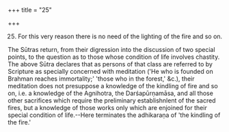 +++
title = "25"

+++


25. For this very reason there is no need of the lighting of the fire and so on.

The Sūtras return, from their digression into the discussion of two special points, to the question as to those whose condition of life involves chastity. The above Sūtra declares that as persons of that class are referred to by Scripture as specially concerned with meditation ('He who is founded on Brahman reaches immortality;' 'those who in the forest,' &c.), their meditation does not presuppose a knowledge of the kindling of fire and so on, i.e. a knowledge of the Agnihotra, the Darśapūrṇamāsa, and all those other sacrifices which require the preliminary establishnlent of the sacred fires, but a knowledge of those works only which are enjoined for their special condition of life.--Here terminates the adhikaraṇa of 'the kindling of the fire.'

